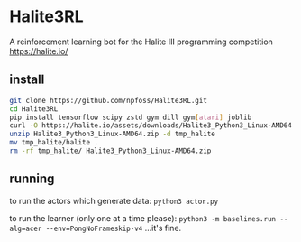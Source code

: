 # Halite3RL
A reinforcement learning bot for the Halite III programming competition https://halite.io/

## install

```bash
git clone https://github.com/npfoss/Halite3RL.git
cd Halite3RL
pip install tensorflow scipy zstd gym dill gym[atari] joblib
curl -O https://halite.io/assets/downloads/Halite3_Python3_Linux-AMD64.zip
unzip Halite3_Python3_Linux-AMD64.zip -d tmp_halite
mv tmp_halite/halite .
rm -rf tmp_halite/ Halite3_Python3_Linux-AMD64.zip
```

## running

to run the actors which generate data:
`python3 actor.py`

to run the learner (only one at a time please):
`python3 -m baselines.run --alg=acer --env=PongNoFrameskip-v4`
...it's fine.
